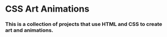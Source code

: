 # CSS Art Animations

### This is a collection of projects that use HTML and CSS to create art and animations.